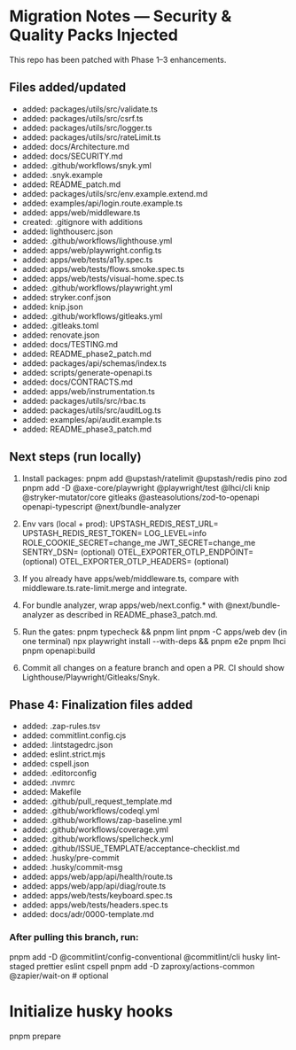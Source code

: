 # Migration Notes — Security & Quality Packs Injected

This repo has been patched with Phase 1–3 enhancements.

## Files added/updated

- added: packages/utils/src/validate.ts
- added: packages/utils/src/csrf.ts
- added: packages/utils/src/logger.ts
- added: packages/utils/src/rateLimit.ts
- added: docs/Architecture.md
- added: docs/SECURITY.md
- added: .github/workflows/snyk.yml
- added: .snyk.example
- added: README_patch.md
- added: packages/utils/src/env.example.extend.md
- added: examples/api/login.route.example.ts
- added: apps/web/middleware.ts
- created: .gitignore with additions
- added: lighthouserc.json
- added: .github/workflows/lighthouse.yml
- added: apps/web/playwright.config.ts
- added: apps/web/tests/a11y.spec.ts
- added: apps/web/tests/flows.smoke.spec.ts
- added: apps/web/tests/visual-home.spec.ts
- added: .github/workflows/playwright.yml
- added: stryker.conf.json
- added: knip.json
- added: .github/workflows/gitleaks.yml
- added: .gitleaks.toml
- added: renovate.json
- added: docs/TESTING.md
- added: README_phase2_patch.md
- added: packages/api/schemas/index.ts
- added: scripts/generate-openapi.ts
- added: docs/CONTRACTS.md
- added: apps/web/instrumentation.ts
- added: packages/utils/src/rbac.ts
- added: packages/utils/src/auditLog.ts
- added: examples/api/audit.example.ts
- added: README_phase3_patch.md

## Next steps (run locally)

1. Install packages:
   pnpm add @upstash/ratelimit @upstash/redis pino zod
   pnpm add -D @axe-core/playwright @playwright/test @lhci/cli knip @stryker-mutator/core gitleaks @asteasolutions/zod-to-openapi openapi-typescript @next/bundle-analyzer

2. Env vars (local + prod):
   UPSTASH_REDIS_REST_URL=
   UPSTASH_REDIS_REST_TOKEN=
   LOG_LEVEL=info
   ROLE_COOKIE_SECRET=change_me
   JWT_SECRET=change_me
   SENTRY_DSN= (optional)
   OTEL_EXPORTER_OTLP_ENDPOINT= (optional)
   OTEL_EXPORTER_OTLP_HEADERS= (optional)

3. If you already have apps/web/middleware.ts, compare with middleware.ts.rate-limit.merge and integrate.

4. For bundle analyzer, wrap apps/web/next.config.\* with @next/bundle-analyzer as described in README_phase3_patch.md.

5. Run the gates:
   pnpm typecheck && pnpm lint
   pnpm -C apps/web dev (in one terminal)
   npx playwright install --with-deps && pnpm e2e
   pnpm lhci
   pnpm openapi:build

6. Commit all changes on a feature branch and open a PR. CI should show Lighthouse/Playwright/Gitleaks/Snyk.

## Phase 4: Finalization files added

- added: .zap-rules.tsv
- added: commitlint.config.cjs
- added: .lintstagedrc.json
- added: eslint.strict.mjs
- added: cspell.json
- added: .editorconfig
- added: .nvmrc
- added: Makefile
- added: .github/pull_request_template.md
- added: .github/workflows/codeql.yml
- added: .github/workflows/zap-baseline.yml
- added: .github/workflows/coverage.yml
- added: .github/workflows/spellcheck.yml
- added: .github/ISSUE_TEMPLATE/acceptance-checklist.md
- added: .husky/pre-commit
- added: .husky/commit-msg
- added: apps/web/app/api/health/route.ts
- added: apps/web/app/api/diag/route.ts
- added: apps/web/tests/keyboard.spec.ts
- added: apps/web/tests/headers.spec.ts
- added: docs/adr/0000-template.md

### After pulling this branch, run:

pnpm add -D @commitlint/config-conventional @commitlint/cli husky lint-staged prettier eslint cspell
pnpm add -D zaproxy/actions-common @zapier/wait-on # optional

# Initialize husky hooks

pnpm prepare
